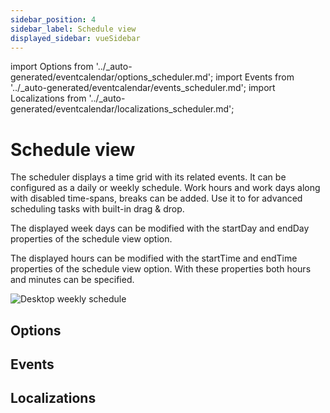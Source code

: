 ```yaml
---
sidebar_position: 4
sidebar_label: Schedule view
displayed_sidebar: vueSidebar
---
```


import Options from '../_auto-generated/eventcalendar/options_scheduler.md';
import Events from '../_auto-generated/eventcalendar/events_scheduler.md';
import Localizations from '../_auto-generated/eventcalendar/localizations_scheduler.md';

# Schedule view

The scheduler displays a time grid with its related events. It can be configured as a daily or weekly schedule. Work hours and work days along with disabled time-spans, breaks can be added. Use it to for advanced scheduling tasks with built-in drag & drop.

The displayed week days can be modified with the startDay and endDay properties of the schedule view option.

The displayed hours can be modified with the startTime and endTime properties of the schedule view option. With these properties both hours and minutes can be specified.

![Desktop weekly schedule](https://docs.mobiscroll.com/Content/img/docs/desktop-schedule.png)

<div className="option-list">

## Options

<Options />

## Events

<Events />

## Localizations

<Localizations />

</div>